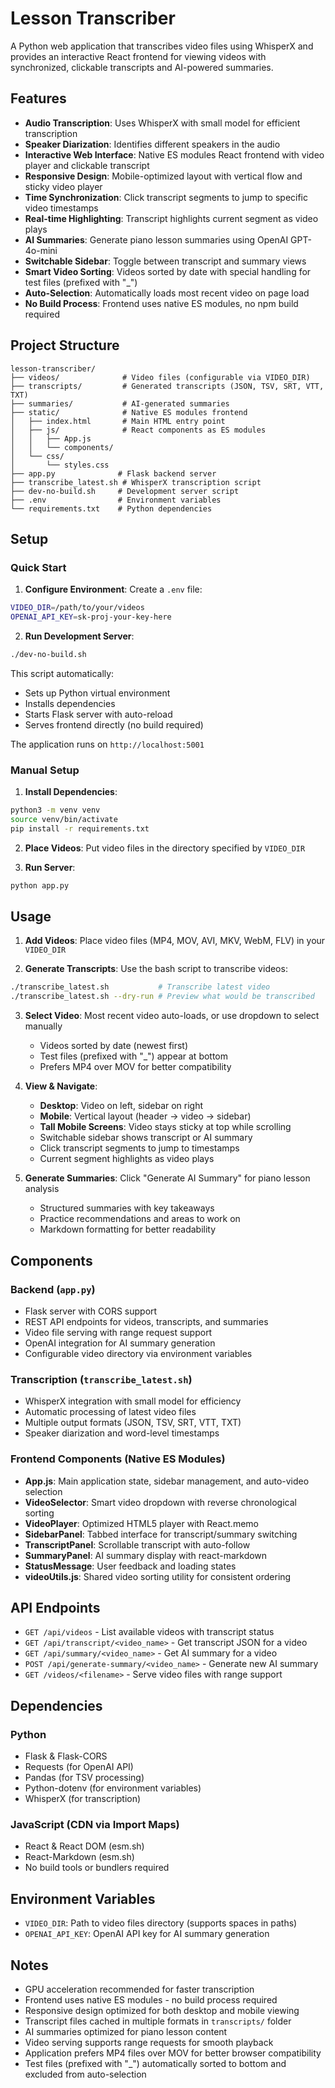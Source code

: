 # Lesson Transcriber

A Python web application that transcribes video files using WhisperX and provides an interactive React frontend for viewing videos with synchronized, clickable transcripts and AI-powered summaries.

## Features

- **Audio Transcription**: Uses WhisperX with small model for efficient transcription
- **Speaker Diarization**: Identifies different speakers in the audio
- **Interactive Web Interface**: Native ES modules React frontend with video player and clickable transcript
- **Responsive Design**: Mobile-optimized layout with vertical flow and sticky video player
- **Time Synchronization**: Click transcript segments to jump to specific video timestamps
- **Real-time Highlighting**: Transcript highlights current segment as video plays
- **AI Summaries**: Generate piano lesson summaries using OpenAI GPT-4o-mini
- **Switchable Sidebar**: Toggle between transcript and summary views
- **Smart Video Sorting**: Videos sorted by date with special handling for test files (prefixed with "_")
- **Auto-Selection**: Automatically loads most recent video on page load
- **No Build Process**: Frontend uses native ES modules, no npm build required

## Project Structure

```
lesson-transcriber/
├── videos/              # Video files (configurable via VIDEO_DIR)
├── transcripts/         # Generated transcripts (JSON, TSV, SRT, VTT, TXT)
├── summaries/           # AI-generated summaries
├── static/              # Native ES modules frontend
│   ├── index.html       # Main HTML entry point
│   ├── js/              # React components as ES modules
│   │   ├── App.js
│   │   └── components/
│   └── css/
│       └── styles.css
├── app.py              # Flask backend server
├── transcribe_latest.sh # WhisperX transcription script
├── dev-no-build.sh     # Development server script
├── .env                # Environment variables
└── requirements.txt    # Python dependencies
```

## Setup

### Quick Start

1. **Configure Environment**: Create a `.env` file:
```bash
VIDEO_DIR=/path/to/your/videos
OPENAI_API_KEY=sk-proj-your-key-here
```

2. **Run Development Server**: 
```bash
./dev-no-build.sh
```

This script automatically:
- Sets up Python virtual environment
- Installs dependencies
- Starts Flask server with auto-reload
- Serves frontend directly (no build required)

The application runs on `http://localhost:5001`

### Manual Setup

1. **Install Dependencies**:
```bash
python3 -m venv venv
source venv/bin/activate
pip install -r requirements.txt
```

2. **Place Videos**: Put video files in the directory specified by `VIDEO_DIR`

3. **Run Server**:
```bash
python app.py
```

## Usage

1. **Add Videos**: Place video files (MP4, MOV, AVI, MKV, WebM, FLV) in your `VIDEO_DIR`

2. **Generate Transcripts**: Use the bash script to transcribe videos:
```bash
./transcribe_latest.sh           # Transcribe latest video
./transcribe_latest.sh --dry-run # Preview what would be transcribed
```

3. **Select Video**: Most recent video auto-loads, or use dropdown to select manually
   - Videos sorted by date (newest first)
   - Test files (prefixed with "_") appear at bottom
   - Prefers MP4 over MOV for better compatibility

4. **View & Navigate**: 
   - **Desktop**: Video on left, sidebar on right
   - **Mobile**: Vertical layout (header → video → sidebar)
   - **Tall Mobile Screens**: Video stays sticky at top while scrolling
   - Switchable sidebar shows transcript or AI summary
   - Click transcript segments to jump to timestamps
   - Current segment highlights as video plays

5. **Generate Summaries**: Click "Generate AI Summary" for piano lesson analysis
   - Structured summaries with key takeaways
   - Practice recommendations and areas to work on
   - Markdown formatting for better readability

## Components

### Backend (`app.py`)
- Flask server with CORS support
- REST API endpoints for videos, transcripts, and summaries
- Video file serving with range request support
- OpenAI integration for AI summary generation
- Configurable video directory via environment variables

### Transcription (`transcribe_latest.sh`)
- WhisperX integration with small model for efficiency
- Automatic processing of latest video files
- Multiple output formats (JSON, TSV, SRT, VTT, TXT)
- Speaker diarization and word-level timestamps

### Frontend Components (Native ES Modules)
- **App.js**: Main application state, sidebar management, and auto-video selection
- **VideoSelector**: Smart video dropdown with reverse chronological sorting
- **VideoPlayer**: Optimized HTML5 player with React.memo
- **SidebarPanel**: Tabbed interface for transcript/summary switching
- **TranscriptPanel**: Scrollable transcript with auto-follow
- **SummaryPanel**: AI summary display with react-markdown
- **StatusMessage**: User feedback and loading states
- **videoUtils.js**: Shared video sorting utility for consistent ordering

## API Endpoints

- `GET /api/videos` - List available videos with transcript status
- `GET /api/transcript/<video_name>` - Get transcript JSON for a video
- `GET /api/summary/<video_name>` - Get AI summary for a video
- `POST /api/generate-summary/<video_name>` - Generate new AI summary
- `GET /videos/<filename>` - Serve video files with range support

## Dependencies

### Python
- Flask & Flask-CORS
- Requests (for OpenAI API)
- Pandas (for TSV processing)
- Python-dotenv (for environment variables)
- WhisperX (for transcription)

### JavaScript (CDN via Import Maps)
- React & React DOM (esm.sh)
- React-Markdown (esm.sh)
- No build tools or bundlers required

## Environment Variables

- `VIDEO_DIR`: Path to video files directory (supports spaces in paths)
- `OPENAI_API_KEY`: OpenAI API key for AI summary generation

## Notes

- GPU acceleration recommended for faster transcription
- Frontend uses native ES modules - no build process required
- Responsive design optimized for both desktop and mobile viewing
- Transcript files cached in multiple formats in `transcripts/` folder
- AI summaries optimized for piano lesson content
- Video serving supports range requests for smooth playback
- Application prefers MP4 files over MOV for better browser compatibility
- Test files (prefixed with "_") automatically sorted to bottom and excluded from auto-selection